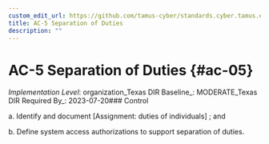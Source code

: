 ```yaml
---
custom_edit_url: https://github.com/tamus-cyber/standards.cyber.tamus.edu/tree/main/static/content/tamus.edu/TAMUS_profile.xml
title: AC-5 Separation of Duties
description: ""
---
```


# AC-5 Separation of Duties {#ac-05}

_Implementation Level_: organization_Texas DIR Baseline_: MODERATE_Texas DIR Required By_: 2023-07-20### Control

a. Identify and document [Assignment: duties of individuals] ; and

b. Define system access authorizations to support separation of duties.

